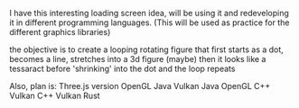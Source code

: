 I have this interesting loading screen idea, will be using it and redeveloping it in different programming languages. (This will be used as practice for the different graphics libraries)


the objective is to create a looping rotating figure that first
    starts as a dot,
    becomes a line,
    stretches into a 3d figure
    (maybe) then it looks like a tessaract before 'shrinking' into the dot and the loop repeats



Also, plan is:
    Three.js version
    OpenGL Java
    Vulkan Java
    OpenGL C++
    Vulkan C++
    Vulkan Rust